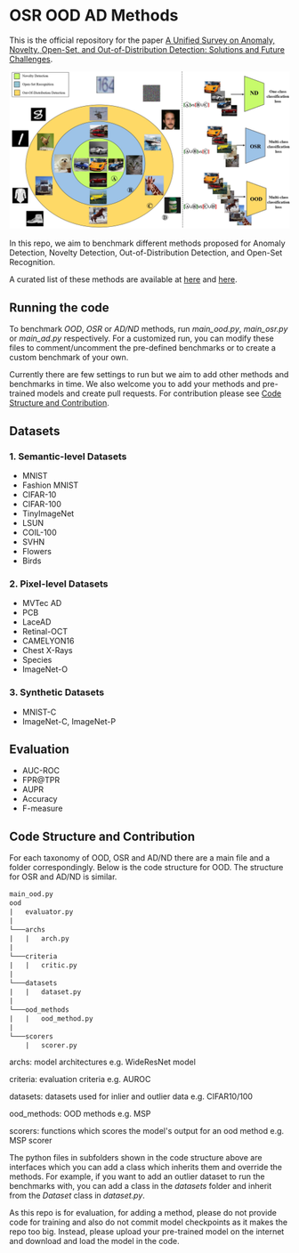# OSR OOD AD Methods

This is the official repository for the paper [A Unified Survey on Anomaly, Novelty, Open-Set, and Out-of-Distribution Detection: Solutions and Future Challenges](https://arxiv.org/abs/2110.14051).

![OSR_OOD_AD](OSR_OOD_AD.jpg)

In this repo, we aim to benchmark different methods proposed for Anomaly Detection, Novelty Detection, Out-of-Distribution Detection, and Open-Set Recognition.

A curated list of these methods are available at [here](https://github.com/hoya012/awesome-anomaly-detection) and [here](https://github.com/iCGY96/awesome_OpenSetRecognition_list#open-set-recognition).


## Running the code
To benchmark *OOD*, *OSR* or *AD/ND* methods, run *main_ood.py*, *main_osr.py* or *main_ad.py* respectively.
For a customized run, you can modify these files to comment/uncomment the pre-defined benchmarks or to create a custom benchmark of your own.

Currently there are few settings to run but we aim to add other methods and benchmarks in time. We also welcome you to add your methods and pre-trained models and create pull requests.
For contribution please see [Code Structure and Contribution](#code-structure-and-contribution).


## Datasets

### 1. Semantic-level Datasets
- MNIST
- Fashion MNIST
- CIFAR-10
- CIFAR-100
- TinyImageNet
- LSUN
- COIL-100
- SVHN
- Flowers
- Birds


### 2. Pixel-level Datasets
- MVTec AD
- PCB
- LaceAD
- Retinal-OCT
- CAMELYON16
- Chest X-Rays
- Species
- ImageNet-O


### 3. Synthetic Datasets
- MNIST-C
- ImageNet-C, ImageNet-P


## Evaluation
- AUC-ROC
- FPR@TPR
- AUPR
- Accuracy
- F-measure


## Code Structure and Contribution
For each taxonomy of OOD, OSR and AD/ND there are a main file and a folder correspondingly.
Below is the code structure for OOD. The structure for OSR and AD/ND is similar.

```
main_ood.py
ood
|   evaluator.py
|
└───archs
|   |   arch.py
|
└───criteria
|   |   critic.py
|
└───datasets
|   |   dataset.py
|
└───ood_methods
|   |   ood_method.py
|
└───scorers
    |   scorer.py
```

archs: model architectures e.g. WideResNet model

criteria: evaluation criteria e.g. AUROC

datasets: datasets used for inlier and outlier data e.g. CIFAR10/100

ood_methods: OOD methods e.g. MSP

scorers: functions which scores the model's output for an ood method e.g. MSP scorer

The python files in subfolders shown in the code structure above are interfaces which you can add a class which inherits them and override the methods.
For example, if you want to add an outlier dataset to run the benchmarks with, you can add a class in the *datasets* folder and inherit from the *Dataset* class in *dataset.py*.

As this repo is for evaluation, for adding a method, please do not provide code for training and also do not commit model checkpoints as it makes the repo too big. Instead, please upload your pre-trained model on the internet and download and load the model in the code.